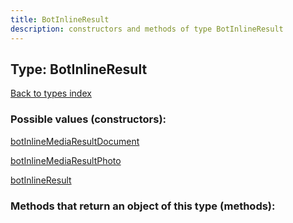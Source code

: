 ```yaml
---
title: BotInlineResult
description: constructors and methods of type BotInlineResult
---
```

## Type: BotInlineResult  
[Back to types index](index.md)



### Possible values (constructors):

[botInlineMediaResultDocument](../constructors/botInlineMediaResultDocument.md)  

[botInlineMediaResultPhoto](../constructors/botInlineMediaResultPhoto.md)  

[botInlineResult](../constructors/botInlineResult.md)  



### Methods that return an object of this type (methods):



